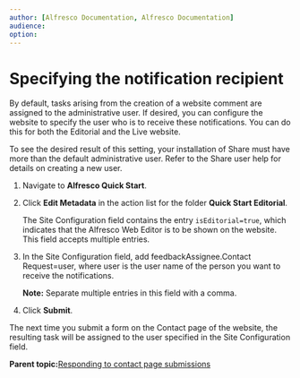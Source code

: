 ```yaml
---
author: [Alfresco Documentation, Alfresco Documentation]
audience: 
option: 
---
```


# Specifying the notification recipient

By default, tasks arising from the creation of a website comment are assigned to the administrative user. If desired, you can configure the website to specify the user who is to receive these notifications. You can do this for both the Editorial and the Live website.

To see the desired result of this setting, your installation of Share must have more than the default administrative user. Refer to the Share user help for details on creating a new user.

1.  Navigate to **Alfresco Quick Start**.

2.  Click **Edit Metadata** in the action list for the folder **Quick Start Editorial**.

    The Site Configuration field contains the entry `isEditorial=true`, which indicates that the Alfresco Web Editor is to be shown on the website. This field accepts multiple entries.

3.  In the Site Configuration field, add feedbackAssignee.Contact Request=user, where user is the user name of the person you want to receive the notifications.

    **Note:** Separate multiple entries in this field with a comma.

4.  Click **Submit**.


The next time you submit a form on the Contact page of the website, the resulting task will be assigned to the user specified in the Site Configuration field.

**Parent topic:**[Responding to contact page submissions](../tasks/qs-contact-respond.md)

